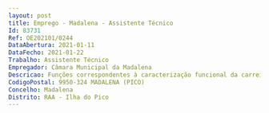 ```yaml
--- 
layout: post
title: Emprego - Madalena - Assistente Técnico
Id: 83731
Ref: OE202101/0244
DataAbertura: 2021-01-11
DataFecho: 2021-01-22
Trabalho: Assistente Técnico
Empregador: Câmara Municipal da Madalena
Descricao: Funções correspondentes à caracterização funcional da carreira de Assistente Técnico,  grau de complexidade funcional 2, constantes do Anexo a que se refere o nº 2 do artigo 88º da LTFP complementado pelas seguintes funções inerentes à qualificação profissional exigida, no âmbito de atuação da Divisão Administrativa e Financeira, serviço integrante do Regulamento de Organização dos Serviços Municipais da Madalena do Pico, a que se reporta o Despacho N.º 1522 2013,  publicado no DR, 2ª série, nº 17, de 24 de janeiro de 2013, alterado e republicado pelo regulamento n.º 441 2020, publicado no DR, 2ª série, nº 84, de 29 de abril de 2020, como sejam, designadamente, desenvolver funções que se enquadram em diretivas gerais dos dirigentes e chefias, de expediente, arquivo, secretaria, contabilidade, processamento, pessoal e aprovisionamento e economato tendo em vista assegurar o funcionamento dos órgãos incumbidos da prestação de bens e serviços  Assegurar a transmissão da comunicação entre os vários órgãos e entre eles e os particulares, através do registo, redação, classificação e arquivo de expediente e outras formas de comunicação  Assegurar trabalhos de digitalização  Tratar informação, recolhendo e efetuando apuramento estatísticos elementares e elaborando mapas, quadros ou utilizando qualquer outra forma de transmissão eficaz dos dados existentes  Recolher, examinar, conferir e proceder a escrituração de dados relativos as transações financeiras e contabilísticas, podendo assegurar a movimentação de fundo de maneio  Recolher, examinar, conferir elementos constantes dos processos, anotando faltas ou anomalias e providenciar pela sua correção e andamento, através dos ofícios, informações ou notas, em conformidade com a legislação existente. Organizar, calcular e desenvolver os processos relativos a situação pessoal e a aquisição e manutenção de material, equipamento, instalações ou serviços  Participar, quando for caso disso, em operações de lançamento, liquidação e cobrança de impostos, taxas e outros rendimento municipais.
CodigoPostal: 9950-324 MADALENA (PICO)
Concelho: Madalena
Distrito: RAA - Ilha do Pico
--- 
```

